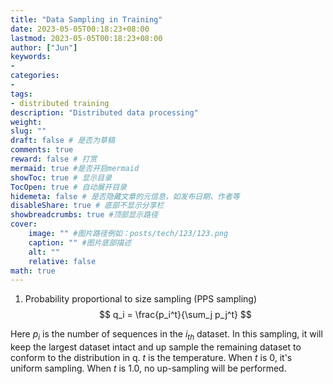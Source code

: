 ```yaml
---
title: "Data Sampling in Training"
date: 2023-05-05T00:18:23+08:00
lastmod: 2023-05-05T00:18:23+08:00
author: ["Jun"]
keywords: 
- 
categories: 
- 
tags: 
- distributed training
description: "Distributed data processing"
weight:
slug: ""
draft: false # 是否为草稿
comments: true
reward: false # 打赏
mermaid: true #是否开启mermaid
showToc: true # 显示目录
TocOpen: true # 自动展开目录
hidemeta: false # 是否隐藏文章的元信息，如发布日期、作者等
disableShare: true # 底部不显示分享栏
showbreadcrumbs: true #顶部显示路径
cover:
    image: "" #图片路径例如：posts/tech/123/123.png
    caption: "" #图片底部描述
    alt: ""
    relative: false
math: true
---
```



1. Probability proportional to size sampling (PPS sampling)
$$
q_i = \frac{p_i^t}{\sum_j p_j^t}
$$

Here $p_i$ is the number of sequences in the $i_{th}$ dataset. In this sampling, it will keep the largest dataset intact and up sample the remaining dataset to conform to the distribution in q. $t$ is the temperature. When $t$ is 0, it's uniform sampling. When $t$ is 1.0, no up-sampling will be performed.

